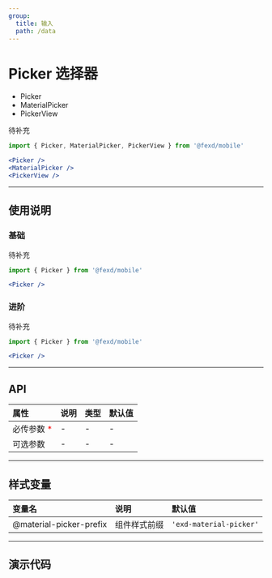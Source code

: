 ```yaml
---
group:
  title: 输入
  path: /data
---
```


# Picker 选择器

- Picker <ImportCost name="Picker" />
- MaterialPicker <ImportCost name="MaterialPicker" />
- PickerView <ImportCost name="PickerView" />

待补充

<!-- prettier-ignore -->
```jsx | pure
import { Picker, MaterialPicker, PickerView } from '@fexd/mobile'

<Picker />
<MaterialPicker />
<PickerView />
```

---

## 使用说明

### 基础

待补充

<!-- prettier-ignore -->
```jsx | pure
import { Picker } from '@fexd/mobile'

<Picker />
```

### 进阶

待补充

<!-- prettier-ignore -->
```jsx | pure
import { Picker } from '@fexd/mobile'

<Picker />
```

---

## API

| 属性                                         | 说明 | 类型 | 默认值 |
| :------------------------------------------- | :--- | :--- | :----- |
| 必传参数 <span style="color: red;">\*</span> | -    | -    | -      |
| 可选参数                                     | -    | -    | -      |

---

## 样式变量

| 变量名                  | 说明         | 默认值                 |
| :---------------------- | :----------- | :--------------------- |
| @material-picker-prefix | 组件样式前缀 | `'exd-material-picker'` |

---

## 演示代码

<code src="./demos/demo1/index.tsx" />
